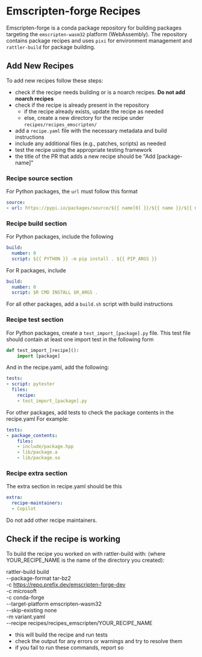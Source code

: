 # Emscripten-forge Recipes

Emscripten-forge is a conda package repository for building packages targeting the `emscripten-wasm32` platform (WebAssembly). The repository contains package recipes and uses `pixi` for environment management and `rattler-build` for package building.


## Add New Recipes

To add new recipes follow these steps:

* check if the recipe needs building or is a noarch recipes. **Do not add noarch recipes**
* check if the recipe is already present in the repository
  * if the recipe already exists, update the recipe as needed
  * else, create a new directory for the recipe under `recipes/recipes_emscripten/`
* add a `recipe.yaml` file with the necessary metadata and build instructions
* include any additional files (e.g., patches, scripts) as needed
* test the recipe using the appropriate testing framework
* the title of the PR that adds a new recipe should be "Add [package-name]"

### Recipe source section

For Python packages, the `url` must follow this format
```yaml
source:
- url: https://pypi.io/packages/source/${{ name[0] }}/${{ name }}/${{ name|replace('-','_') }}-${{ version }}.tar.gz
```

### Recipe build section

For Python packages, include the following
```yaml
build:
  number: 0
  script: ${{ PYTHON }} -m pip install . ${{ PIP_ARGS }}
```

For R packages, include
```yaml
build:
  number: 0
  script: $R CMD INSTALL $R_ARGS .
```

For all other packages, add a `build.sh` script with build instructions


### Recipe test section

For Python packages, create a `test_import_[package].py` file. This test
file should contain at least one import test in the following form
```python
def test_import_[recipe]():
    import [package]
```

And in the recipe.yaml, add the following:
```yaml
tests:
- script: pytester
  files:
    recipe:
    - test_import_[package].py
```

For other packages, add tests to check the package contents in the recipe.yaml
For example:
```yaml
tests:
- package_contents:
    files:
    - include/package.hpp
    - lib/package.a
    - lib/package.so
```

### Recipe extra section

The extra section in recipe.yaml should be this
```yaml
extra:
  recipe-maintainers:
  - Copilot
```

Do not add other recipe maintainers.

## Check if the recipe is working

To build the recipe you worked on with rattler-build with:
(where YOUR_RECIPE_NAME is the name of the directory you created):


  rattler-build build \
  --package-format tar-bz2 \
  -c https://repo.prefix.dev/emscripten-forge-dev \
  -c microsoft \
  -c conda-forge \
  --target-platform emscripten-wasm32 \
  --skip-existing none \
  -m variant.yaml \
  --recipe recipes/recipes_emscripten/YOUR_RECIPE_NAME


* this will build the recipe and run tests
* check the output for any errors or warnings and try to resolve them
* if you fail to run these commands, report so
